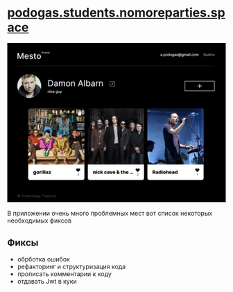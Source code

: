# [podogas.students.nomoreparties.space](https://podogas.students.nomoreparties.space/ "Mesto")
![Интерфейс](./podogas-mesto.png)

В приложении очень много проблемных мест вот список некоторых необходимых фиксов

## Фиксы
* обрботка ошибок
* рефакторинг и структуризация кода
* прописать комментарии к коду
* отдавать Jwt в куки